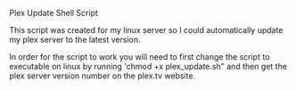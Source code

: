 Plex Update Shell Script

This script was created for my linux server so I could automatically update my plex server to the latest version.

In order for the script to work you will need to first change the script to executable on linux by running 'chmod +x plex_update.sh" and then get the plex server version number on the plex.tv website.
